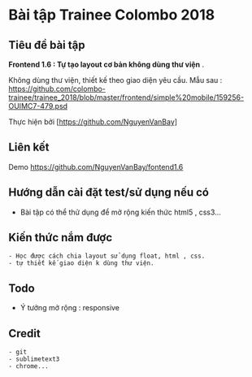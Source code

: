 # Bài tập Trainee Colombo 2018

## Tiêu đề bài tập

 **Frontend 1.6 : Tự tạo layout cơ bản không dùng thư viện** .

Không dùng thư viện, thiết kế theo giao diện yêu cầu.
Mẫu sau :
https://github.com/colombo-trainee/trainee_2018/blob/master/frontend/simple%20mobile/159256-OUIMC7-479.psd

Thực hiện bởi [https://github.com/NguyenVanBay]

## Liên kết

Demo 
https://github.com/NguyenVanBay/fontend1.6

## Hướng dẫn cài đặt test/sử dụng nếu có

  - Bài tập có thể thử dụng để mở rộng kiến thức html5 , css3...

## Kiến thức nắm được

	- Học được cách chia layout sử dụng float, html , css.
	- tự thiết kế giao diện k dùng thư viện.

## Todo

  - Ý tưởng mở rộng : responsive

## Credit

	- git
	- sublimetext3
	- chrome...
